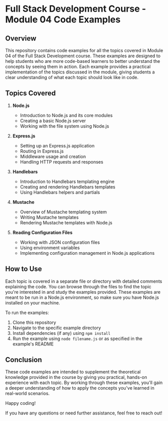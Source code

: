 # Full Stack Development Course - Module 04 Code Examples

## Overview

This repository contains code examples for all the topics covered in Module 04 of the Full Stack Development course. These examples are designed to help students who are more code-based learners to better understand the concepts by seeing them in action. Each example provides a practical implementation of the topics discussed in the module, giving students a clear understanding of what each topic should look like in code.

## Topics Covered

1. **Node.js**
   * Introduction to Node.js and its core modules
   * Creating a basic Node.js server
   * Working with the file system using Node.js

2. **Express.js**
   * Setting up an Express.js application
   * Routing in Express.js
   * Middleware usage and creation
   * Handling HTTP requests and responses

3. **Handlebars**
   * Introduction to Handlebars templating engine
   * Creating and rendering Handlebars templates
   * Using Handlebars helpers and partials

4. **Mustache**
   * Overview of Mustache templating system
   * Writing Mustache templates
   * Rendering Mustache templates with Node.js

5. **Reading Configuration Files**
   * Working with JSON configuration files
   * Using environment variables
   * Implementing configuration management in Node.js applications

## How to Use

Each topic is covered in a separate file or directory with detailed comments explaining the code. You can browse through the files to find the topic you're interested in and study the examples provided. These examples are meant to be run in a Node.js environment, so make sure you have Node.js installed on your machine.

To run the examples:

1. Clone this repository
2. Navigate to the specific example directory
3. Install dependencies (if any) using `npm install`
4. Run the example using `node filename.js` or as specified in the example's README

## Conclusion

These code examples are intended to supplement the theoretical knowledge provided in the course by giving you practical, hands-on experience with each topic. By working through these examples, you'll gain a deeper understanding of how to apply the concepts you've learned in real-world scenarios.

Happy coding!

If you have any questions or need further assistance, feel free to reach out!
